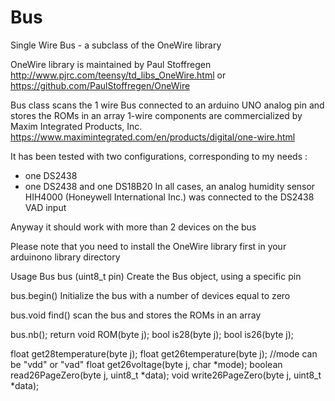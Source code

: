 # Bus

Single Wire Bus - a subclass of the OneWire library

OneWire library is maintained by Paul Stoffregen
http://www.pjrc.com/teensy/td_libs_OneWire.html
or
https://github.com/PaulStoffregen/OneWire

Bus class scans the 1 wire Bus connected to an arduino UNO analog pin and stores the ROMs in an array
1-wire components are commercialized by Maxim Integrated Products, Inc.
https://www.maximintegrated.com/en/products/digital/one-wire.html

It has been tested with two configurations, corresponding to my needs :
- one DS2438
- one DS2438 and one DS18B20
In all cases, an analog humidity sensor HIH4000 (Honeywell International Inc.) was connected to the DS2438 VAD input

Anyway it should work with more than 2 devices on the bus

Please note that you need to install the OneWire library first in your arduinono library directory

Usage
Bus bus (uint8_t pin)
Create the Bus object, using a specific pin

bus.begin()
Initialize the bus with a number of devices equal to zero

bus.void find()
scan the bus and stores the ROMs in an array

bus.nb();
return 
  void ROM(byte j);
  bool is28(byte j);
  bool is26(byte j);
  
  float get28temperature(byte j);
  float get26temperature(byte j);
  //mode can be "vdd" or "vad"
  float get26voltage(byte j, char *mode);
  boolean read26PageZero(byte j, uint8_t *data);
  void write26PageZero(byte j, uint8_t *data);
